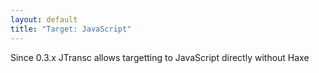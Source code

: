 ```yaml
---
layout: default
title: "Target: JavaScript"
---
```


Since 0.3.x JTransc allows targetting to JavaScript directly without Haxe